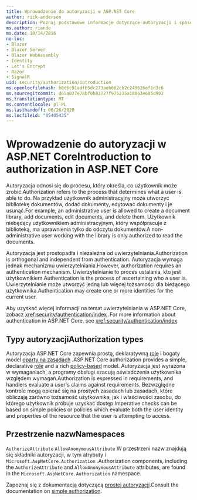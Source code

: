 ```yaml
---
title: Wprowadzenie do autoryzacji w ASP.NET Core
author: rick-anderson
description: Poznaj podstawowe informacje dotyczące autoryzacji i sposobu działania autoryzacji w aplikacjach ASP.NET Core.
ms.author: riande
ms.date: 10/14/2016
no-loc:
- Blazor
- Blazor Server
- Blazor WebAssembly
- Identity
- Let's Encrypt
- Razor
- SignalR
uid: security/authorization/introduction
ms.openlocfilehash: b0d6c91adfb5dc273aeb662cb2c249626ef1d3c6
ms.sourcegitcommit: d65a027e78bf0b83727f975235a18863e685d902
ms.translationtype: MT
ms.contentlocale: pl-PL
ms.lasthandoff: 06/26/2020
ms.locfileid: "85405435"
---
```

# <a name="introduction-to-authorization-in-aspnet-core"></a><span data-ttu-id="4f6cf-103">Wprowadzenie do autoryzacji w ASP.NET Core</span><span class="sxs-lookup"><span data-stu-id="4f6cf-103">Introduction to authorization in ASP.NET Core</span></span>

<a name="security-authorization-introduction"></a>

<span data-ttu-id="4f6cf-104">Autoryzacja odnosi się do procesu, który określa, co użytkownik może zrobić.</span><span class="sxs-lookup"><span data-stu-id="4f6cf-104">Authorization refers to the process that determines what a user is able to do.</span></span> <span data-ttu-id="4f6cf-105">Na przykład użytkownik administracyjny może utworzyć bibliotekę dokumentów, dodać dokumenty, edytować dokumenty i je usunąć.</span><span class="sxs-lookup"><span data-stu-id="4f6cf-105">For example, an administrative user is allowed to create a document library, add documents, edit documents, and delete them.</span></span> <span data-ttu-id="4f6cf-106">Użytkownik niebędący użytkownikiem administracyjnym, który współpracuje z biblioteką, ma uprawnienia tylko do odczytu dokumentów.</span><span class="sxs-lookup"><span data-stu-id="4f6cf-106">A non-administrative user working with the library is only authorized to read the documents.</span></span>

<span data-ttu-id="4f6cf-107">Autoryzacja jest prostopadła i niezależna od uwierzytelniania.</span><span class="sxs-lookup"><span data-stu-id="4f6cf-107">Authorization is orthogonal and independent from authentication.</span></span> <span data-ttu-id="4f6cf-108">Autoryzacja wymaga jednak mechanizmu uwierzytelniania.</span><span class="sxs-lookup"><span data-stu-id="4f6cf-108">However, authorization requires an authentication mechanism.</span></span> <span data-ttu-id="4f6cf-109">Uwierzytelnianie to proces ustalania, kto jest użytkownikiem.</span><span class="sxs-lookup"><span data-stu-id="4f6cf-109">Authentication is the process of ascertaining who a user is.</span></span> <span data-ttu-id="4f6cf-110">Uwierzytelnianie może utworzyć jedną lub więcej tożsamości dla bieżącego użytkownika.</span><span class="sxs-lookup"><span data-stu-id="4f6cf-110">Authentication may create one or more identities for the current user.</span></span>

<span data-ttu-id="4f6cf-111">Aby uzyskać więcej informacji na temat uwierzytelniania w ASP.NET Core, zobacz <xref:security/authentication/index> .</span><span class="sxs-lookup"><span data-stu-id="4f6cf-111">For more information about authentication in ASP.NET Core, see <xref:security/authentication/index>.</span></span>

## <a name="authorization-types"></a><span data-ttu-id="4f6cf-112">Typy autoryzacji</span><span class="sxs-lookup"><span data-stu-id="4f6cf-112">Authorization types</span></span>

<span data-ttu-id="4f6cf-113">Autoryzacja ASP.NET Core zapewnia prostą, deklaratywną [rolę](xref:security/authorization/roles) i bogaty model [oparty na zasadach](xref:security/authorization/policies) .</span><span class="sxs-lookup"><span data-stu-id="4f6cf-113">ASP.NET Core authorization provides a simple, declarative [role](xref:security/authorization/roles) and a rich [policy-based](xref:security/authorization/policies) model.</span></span> <span data-ttu-id="4f6cf-114">Autoryzacja jest wyrażona w wymaganiach, a programy obsługi szacują oświadczenia użytkownika względem wymagań.</span><span class="sxs-lookup"><span data-stu-id="4f6cf-114">Authorization is expressed in requirements, and handlers evaluate a user's claims against requirements.</span></span> <span data-ttu-id="4f6cf-115">Bezwzględne kontrole mogą opierać się na prostych zasadach lub zasadach, które obliczają zarówno tożsamość użytkownika, jak i właściwości zasobu, do którego użytkownik próbuje uzyskać dostęp.</span><span class="sxs-lookup"><span data-stu-id="4f6cf-115">Imperative checks can be based on simple policies or policies which evaluate both the user identity and properties of the resource that the user is attempting to access.</span></span>

## <a name="namespaces"></a><span data-ttu-id="4f6cf-116">Przestrzenie nazw</span><span class="sxs-lookup"><span data-stu-id="4f6cf-116">Namespaces</span></span>

<span data-ttu-id="4f6cf-117">`AuthorizeAttribute` `AllowAnonymousAttribute` W przestrzeni nazw znajdują się składniki autoryzacji, w tym atrybuty i `Microsoft.AspNetCore.Authorization` .</span><span class="sxs-lookup"><span data-stu-id="4f6cf-117">Authorization components, including the `AuthorizeAttribute` and `AllowAnonymousAttribute` attributes, are found in the `Microsoft.AspNetCore.Authorization` namespace.</span></span>

<span data-ttu-id="4f6cf-118">Zapoznaj się z dokumentacją dotyczącą [prostej autoryzacji](xref:security/authorization/simple).</span><span class="sxs-lookup"><span data-stu-id="4f6cf-118">Consult the documentation on [simple authorization](xref:security/authorization/simple).</span></span>
